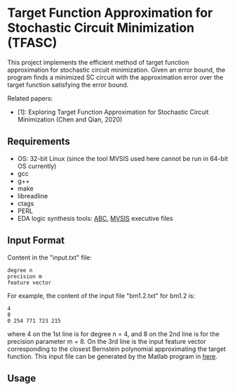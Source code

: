 # Target Function Approximation for Stochastic Circuit Minimization (TFASC)

This project implements the efficient method of target function approximation for stochastic circuit minimization. Given an error bound, the program finds a minimized SC circuit with the approximation error over the target function satisfying the error bound.

Related papers:
- [1]: Exploring Target Function Approximation for Stochastic Circuit Minimization (Chen and Qian, 2020)

## Requirements

- OS: 32-bit Linux (since the tool MVSIS used here cannot be run in 64-bit OS currently)
- gcc
- g++
- make
- libreadline
- ctags
- PERL
- EDA logic synthesis tools: [ABC](http://people.eecs.berkeley.edu/~alanmi/abc/), [MVSIS](https://ptolemy.berkeley.edu/projects/embedded/mvsis/) executive files

## Input Format
Content in the "input.txt" file:
```
degree n
precision m
feature vector
```
For example, the content of the input file "bm1.2.txt" for bm1.2 is:
```
4
8
0 254 771 723 215
```
where 4 on the 1st line is for degree n = 4, and 8 on the 2nd line is for the precision parameter m = 8. On the 3rd line is the input feature vector corresponding to the closest Bernstein polynomial approximating the target function. This input file can be generated by the Matlab program in [here](https://github.com/SJTU-ECTL/TFASC/tree/master/Bernstein%20polynomial%20approximation%20by%20Matlab).

## Usage




